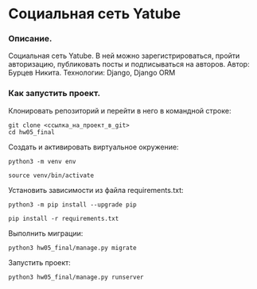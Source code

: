# Социальная сеть Yatube
### Описание. 
Социальная сеть Yatube. В ней можно зарегистрироваться, пройти авторизацию, публиковать посты и подписываться на авторов. Автор: Бурцев Никита. Технологии: Django, Django ORM

### Как запустить проект.

Клонировать репозиторий и перейти в него в командной строке:

```
git clone <cсылка_на_проект_в_git>
cd hw05_final
```

Cоздать и активировать виртуальное окружение:

```
python3 -m venv env
```

```
source venv/bin/activate
```

Установить зависимости из файла requirements.txt:

```
python3 -m pip install --upgrade pip

pip install -r requirements.txt
```

Выполнить миграции:

```
python3 hw05_final/manage.py migrate
```

Запустить проект:

```
python3 hw05_final/manage.py runserver
```

